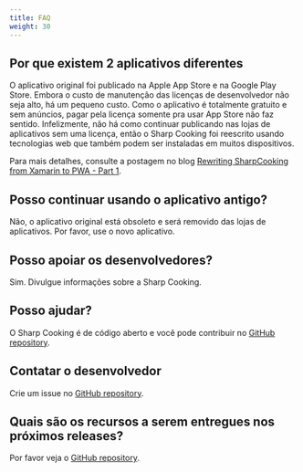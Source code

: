 ```yaml
---
title: FAQ
weight: 30
---
```


## Por que existem 2 aplicativos diferentes
O aplicativo original foi publicado na Apple App Store e na Google Play Store. Embora o custo de manutenção das licenças de desenvolvedor não seja alto, há um pequeno custo. Como o aplicativo é totalmente gratuito e sem anúncios, pagar pela licença somente pra usar App Store não faz sentido. Infelizmente, não há como continuar publicando nas lojas de aplicativos sem uma licença, então o Sharp Cooking foi reescrito usando tecnologias web que também podem ser instaladas em muitos dispositivos.

Para mais detalhes, consulte a postagem no blog [Rewriting SharpCooking from Xamarin to PWA - Part 1](https://lpains.net/posts/2023-01-01-rewriting-sharp-cooking-app-part-1/).

## Posso continuar usando o aplicativo antigo?
Não, o aplicativo original está obsoleto e será removido das lojas de aplicativos. Por favor, use o novo aplicativo.

## Posso apoiar os desenvolvedores?
Sim. Divulgue informações sobre a Sharp Cooking.

## Posso ajudar?
O Sharp Cooking é de código aberto e você pode contribuir no [GitHub repository](https://github.com/jlucaspains/sharp-cooking-web).

## Contatar o desenvolvedor
Crie um issue no [GitHub repository](https://github.com/jlucaspains/sharp-cooking-web/issues).

## Quais são os recursos a serem entregues nos próximos releases?
Por favor veja o [GitHub repository](https://github.com/jlucaspains/sharp-cooking-web/issues).
